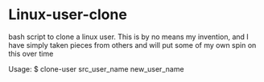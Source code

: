 # Linux-user-clone
bash script to clone a linux user. This is by no means my invention, and I have simply taken pieces from others and will put some of my own spin on this over time 

Usage:
$ clone-user src_user_name new_user_name
